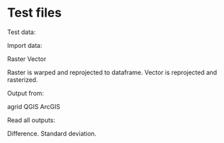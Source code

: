 # Test files

Test data: 

Import data:

Raster
Vector

Raster is warped and reprojected to dataframe. 
Vector is reprojected and rasterized. 

Output from: 

agrid
QGIS
ArcGIS

Read all outputs: 

Difference. 
Standard deviation. 
